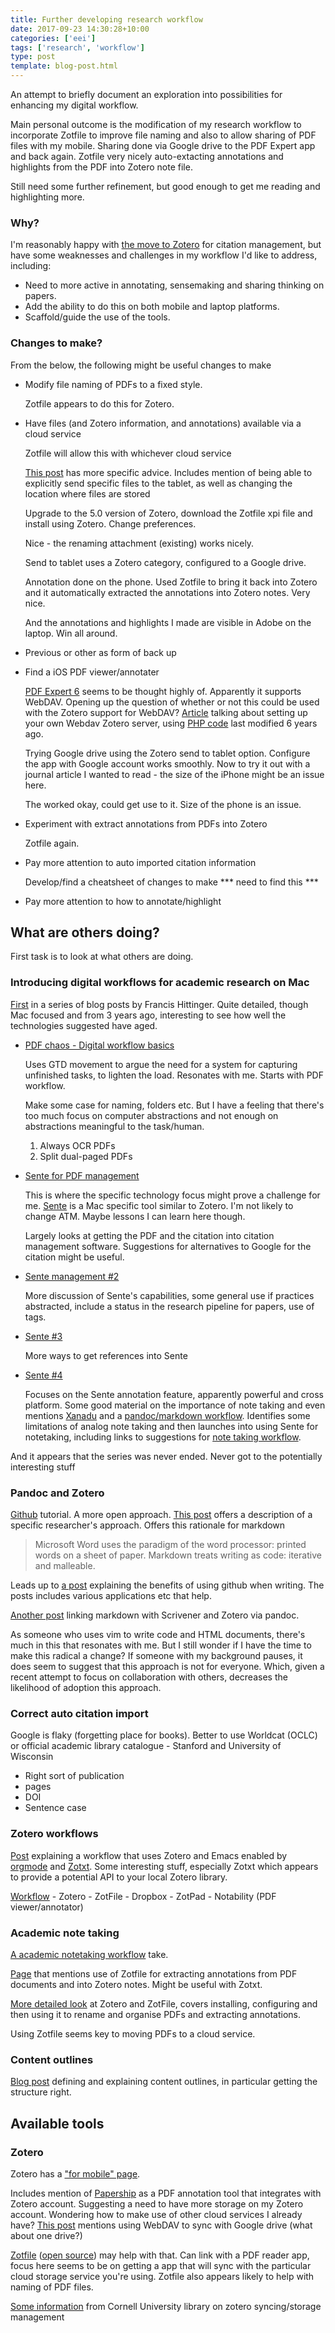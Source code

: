 ```yaml
---
title: Further developing research workflow
date: 2017-09-23 14:30:28+10:00
categories: ['eei']
tags: ['research', 'workflow']
type: post
template: blog-post.html
---
```

An attempt to briefly document an exploration into possibilities for enhancing my digital workflow.

Main personal outcome is the modification of my research workflow to incorporate Zotfile to improve file naming and also to allow sharing of PDF files with my mobile. Sharing done via Google drive to the PDF Expert app and back again. Zotfile very nicely auto-extacting annotations and highlights from the PDF into Zotero note file.

Still need some further refinement, but good enough to get me reading and highlighting more.

### Why?

I'm reasonably happy with [the move to Zotero](http://djon.es/blog/2017/05/20/bye-bye-mendeley/) for citation management, but have some weaknesses and challenges in my workflow I'd like to address, including:

- Need to more active in annotating, sensemaking and sharing thinking on papers.
- Add the ability to do this on both mobile and laptop platforms.
- Scaffold/guide the use of the tools.

### Changes to make?

From the below, the following might be useful changes to make

- Modify file naming of PDFs to a fixed style.
    
    Zotfile appears to do this for Zotero.
    
- Have files (and Zotero information, and annotations) available via a cloud service
    
    Zotfile will allow this with whichever cloud service
    
    [This post](http://thedigitalresearcher.com/how-to-make-zotero-even-better-with-zotfile/) has more specific advice. Includes mention of being able to explicitly send specific files to the tablet, as well as changing the location where files are stored
    
    Upgrade to the 5.0 version of Zotero, download the Zotfile xpi file and install using Zotero. Change preferences.
    
    Nice - the renaming attachment (existing) works nicely.
    
    Send to tablet uses a Zotero category, configured to a Google drive.
    
    Annotation done on the phone. Used Zotfile to bring it back into Zotero and it automatically extracted the annotations into Zotero notes. Very nice.
    
    And the annotations and highlights I made are visible in Adobe on the laptop. Win all around.
    
- Previous or other as form of back up
- Find a iOS PDF viewer/annotater
    
    [PDF Expert 6](https://thesweetsetup.com/apps/best-pdf-manager-editor-ipad/) seems to be thought highly of. Apparently it supports WebDAV. Opening up the question of whether or not this could be used with the Zotero support for WebDAV? [Article](http://www.chronicle.com/blogs/profhacker/make-your-own-zotero-webdav-server-and-access-your-zotero-attachments-anywhere/38526) talking about setting up your own Webdav Zotero server, using [PHP code](https://github.com/krueschan/phpZoteroWebDAV) last modified 6 years ago.
    
    Trying Google drive using the Zotero send to tablet option. Configure the app with Google account works smoothly. Now to try it out with a journal article I wanted to read - the size of the iPhone might be an issue here.
    
    The worked okay, could get use to it. Size of the phone is an issue.
    
- Experiment with extract annotations from PDFs into Zotero
    
    Zotfile again.
    
- Pay more attention to auto imported citation information
    
    Develop/find a cheatsheet of changes to make \*\*\* need to find this \*\*\*
    
- Pay more attention to how to annotate/highlight

## What are others doing?

First task is to look at what others are doing.

### Introducing digital workflows for academic research on Mac

[First](https://blogs.cul.columbia.edu/butler/2014/04/03/introducing-digital-workflows-for-academic-research-on-the-mac-2/) in a series of blog posts by Francis Hittinger. Quite detailed, though Mac focused and from 3 years ago, interesting to see how well the technologies suggested have aged.

- [PDF chaos - Digital workflow basics](https://blogs.cul.columbia.edu/butler/2014/04/12/pdf-chaos-digital-workflow-basics/)
    
    Uses GTD movement to argue the need for a system for capturing unfinished tasks, to lighten the load. Resonates with me. Starts with PDF workflow.
    
    Make some case for naming, folders etc. But I have a feeling that there's too much focus on computer abstractions and not enough on abstractions meaningful to the task/human.
    
    1. Always OCR PDFs
    2. Split dual-paged PDFs
- [Sente for PDF management](https://blogs.cul.columbia.edu/butler/2014/04/17/sente-for-pdf-management-on-the-mac-and-ipad-1-capturing-and-organizing-pdfs/)
    
    This is where the specific technology focus might prove a challenge for me. [Sente](http://www.thirdstreetsoftware.com/site/Sente.html) is a Mac specific tool similar to Zotero. I'm not likely to change ATM. Maybe lessons I can learn here though.
    
    Largely looks at getting the PDF and the citation into citation management software. Suggestions for alternatives to Google for the citation might be useful.
    
- [Sente management #2](https://blogs.cul.columbia.edu/butler/2014/05/12/sente-for-pdf-management-on-the-mac-and-ipad-2-capturing-and-organizing-pdfs-metadata-tagging-statuses/)
    
    More discussion of Sente's capabilities, some general use if practices abstracted, include a status in the research pipeline for papers, use of tags.
    
- [Sente #3](https://blogs.cul.columbia.edu/butler/2014/05/21/sente-for-pdf-management-on-the-mac-and-ipad-3-quick-add-zotero-workflow-and-automated-researching/)
    
    More ways to get references into Sente
    
- [Sente #4](https://blogs.cul.columbia.edu/butler/2014/06/12/sente-for-pdf-management-on-the-mac-and-ipad-4-readingannotation-in-sente-and-power-note-taking-tagging-with-sente-assistant/)
    
    Focuses on the Sente annotation feature, apparently powerful and cross platform. Some good material on the importance of note taking and even mentions [Xanadu](http://www.xanadu.com/) and a [pandoc/markdown workflow](https://github.com/dh-notes/pandoc-workflow/blob/master/main.md). Identifies some limitations of analog note taking and then launches into using Sente for notetaking, including links to suggestions for [note taking workflow](http://jones.kaist.edu/notebook/2012/09/an-academic-notetaking-workflow.html).
    

And it appears that the series was never ended. Never got to the potentially interesting stuff

### Pandoc and Zotero

[Github](https://github.com/dh-notes/pandoc-workflow/blob/master/main.md) tutorial. A more open approach. [This post](http://verifyandrepair.com/04-11-2016/writing-workflow-2016-markdown-environment/) offers a description of a specific researcher's approach. Offers this rationale for markdown

> Microsoft Word uses the paradigm of the word processor: printed words on a sheet of paper. Markdown treats writing as code: iterative and malleable.

Leads up to [a post](http://verifyandrepair.com/05-12-2016/file-management-version-control/) explaining the benefits of using github when writing. The posts includes various applications etc that help.

[Another post](https://davepwsmith.github.io/academic-scrivener-howto/) linking markdown with Scrivener and Zotero via pandoc.

As someone who uses vim to write code and HTML documents, there's much in this that resonates with me. But I still wonder if I have the time to make this radical a change? If someone with my background pauses, it does seem to suggest that this approach is not for everyone. Which, given a recent attempt to focus on collaboration with others, decreases the likelihood of adoption this approach.

### Correct auto citation import

Google is flaky (forgetting place for books). Better to use Worldcat (OCLC) or official academic library catalogue - Stanford and University of Wisconsin

- Right sort of publication
- pages
- DOI
- Sentence case

### Zotero workflows

[Post](http://www.mkbehr.com/posts/a-research-workflow-with-zotero-and-org-mode/) explaining a workflow that uses Zotero and Emacs enabled by [orgmode](http://orgmode.org/) and [Zotxt](https://gitlab.com/egh/zotxt). Some interesting stuff, especially Zotxt which appears to provide a potential API to your local Zotero library.

[Workflow](http://www.johnbcole.com/scienceblog/a-zotero-based-workflow-for-reading-and-annotating-scientific-articles.html) - Zotero - ZotFile - Dropbox - ZotPad - Notability (PDF viewer/annotator)

### Academic note taking

[A academic notetaking workflow](http://jones.kaist.edu/notebook/2012/09/an-academic-notetaking-workflow.html) take.

[Page](https://forums.zotero.org/discussion/66557/workflow-for-taking-notes-while-resaearching) that mentions use of Zotfile for extracting annotations from PDF documents and into Zotero notes. Might be useful with Zotxt.

[More detailed look](https://gettingthingstech.com/zotero-workflow-zotfile/) at Zotero and ZotFile, covers installing, configuring and then using it to rename and organise PDFs and extracting annotations.

Using Zotfile seems key to moving PDFs to a cloud service.

### Content outlines

[Blog post](https://blogs.cul.columbia.edu/butler/2014/06/05/daniel-wessel-using-content-outlines-and-circus-ponies-notebooks-for-writing-articles-and-theses/) defining and explaining content outlines, in particular getting the structure right.

## Available tools

### Zotero

Zotero has a ["for mobile" page](https://www.zotero.org/support/mobile).

Includes mention of [Papership](http://www.papershipapp.com/) as a PDF annotation tool that integrates with Zotero account. Suggesting a need to have more storage on my Zotero account. Wondering how to make use of other cloud services I already have? [This post](http://islamicate-dh.github.io/2016-05-27-set-up-zotero-between-multiple-computers/) mentions using WebDAV to sync with Google drive (what about one drive?)

[Zotfile](http://zotfile.com/) ([open source](https://github.com/jlegewie/zotfile)) may help with that. Can link with a PDF reader app, focus here seems to be on getting a app that will sync with the particular cloud storage service you're using. Zotfile also appears likely to help with naming of PDF files.

[Some information](http://guides.library.cornell.edu/c.php?g=32258&p=203321) from Cornell University library on zotero syncing/storage management